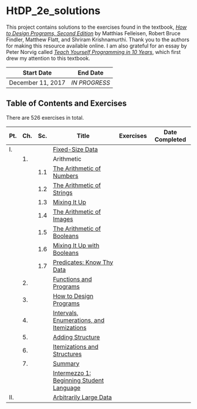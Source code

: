 # HtDP_2e_solutions

This project contains solutions to the exercises found in the textbook, [*How to Design Programs, Second Edition*](http://www.ccs.neu.edu/home/matthias/HtDP2e/) by Matthias Felleisen, Robert Bruce Findler, Matthew Flatt, and Shriram Krishnamurthi. Thank you to the authors for making this resource available online. I am also grateful for an essay by Peter Norvig called [*Teach Yourself Programming in 10 Years*](http://norvig.com/21-days.html), which first drew my attention to this textbook.

|Start Date|End Date|
|----------------|--------------|
|December 11, 2017|*IN PROGRESS*|

## Table of Contents and Exercises

There are 526 exercises in total.

|Pt.|Ch.|Sc.|Title|Exercises|Date Completed|
|---|---|---|-----|---------|--------------|
|I. |   |   |[Fixed-Size Data](http://www.ccs.neu.edu/home/matthias/HtDP2e/part_one.html)|
|   |1. |   |Arithmetic|
|   |   |1.1|[The Arithmetic of Numbers]()|
|   |   |1.2|[The Arithmetic of Strings]()|
|   |   |1.3|[Mixing It Up]()
|   |   |1.4|[The Arithmetic of Images]()
|   |   |1.5|[The Arithmetic of Booleans]()
|   |   |1.6|[Mixing It Up with Booleans]()
|   |   |1.7|[Predicates: Know Thy Data]()
|   |2. |   |[Functions and Programs]()
|   |3. |   |[How to Design Programs]()
|   |4. |   |[Intervals, Enumerations, and Itemizations]()
|   |5. |   |[Adding Structure]()
|   |6. |   |[Itemizations and Structures]()
|   |7. |   |[Summary]()
|   |   |   |[Intermezzo 1: Beginning Student Language]()|
|II.|   |   |[Arbitrarily Large Data]()|


  

